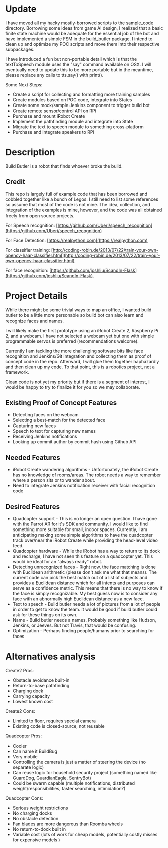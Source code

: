 Update
===========
I have moved all my hacky mostly-borrowed scripts to the sample_code directory. Borrowing some ideas from game AI design, I realized that a basic finite state machine would be adequate for the essential job of the bot and have implemented a simple FSM in the build_butler package. I intend to clean up and optimize my POC scripts and move them into their respective subpackages.

I have introduced a fun but non-portable detail which is that the textToSpeech module uses the "say" command available on OSX. I will eventually need to update this to be more portable but in the meantime, please replace any calls to tts.say() with print().

Some Next Steps:
* Create a script for collecting and formatting more training samples
* Create modules based on POC code, integrate into States
* Create some mock/sample Jenkins component to trigger build bot
* Create remote sensor/control API on RPi
* Purchase and mount iRobot Create
* Implement the pathfinding module and integrate into State
* Migrate the text to speech module to something cross-platform
* Purchase and integrate speakers to RPi

Description
===========
Build Butler is a robot that finds whoever broke the build. 

Credit
----------
This repo is largely full of example code that has been borrowed and cobbled together like a bunch of Legos. I still need to list some references so assume that most of the code is not mine. The idea, collection, and integration of the examples is mine, however, and the code was all obtained freely from open source projects.

For Speech recognition: [https://github.com/Uberi/speech_recognition](https://github.com/Uberi/speech_recognition)  

For Face Detection: [https://realpython.com](https://realpython.com)

For classifier training: [http://coding-robin.de/2013/07/22/train-your-own-opencv-haar-classifier.html](http://coding-robin.de/2013/07/22/train-your-own-opencv-haar-classifier.html)

For face recognition: [https://github.com/joshliu/ScandIn-Flask](https://github.com/joshliu/ScandIn-Flask). 

Project Details
===============

While there might be some trivial ways to map an office, I wanted build butler to be a little more personable so build bot can also learn and recognize faces and names. 

I will likely make the first prototype using an iRobot Create 2, Raspberry Pi 2, and a webcam. I have not selected a webcam yet but one with simple programmable servos is preferred (recommendations welcome). 

Currently I am tackling the more challenging software bits like face recognition and Jenkins/Git integration and collecting them as proof of concept code in the repo. Afterward, I will glue them together haphazardly and then clean up my code. To that point, this is a robotics project, not a framework. 

Clean code is not yet my priority but if there is a segment of interest, I would be happy to try to finalize it for you so we may collaborate.

Existing Proof of Concept Features
--------------------------
* Detecting faces on the webcam
* Selecting a best-match for the detected face
* Capturing new faces
* Speech to text for capturing new names
* Receiving Jenkins notifications
* Looking up commit author by commit hash using Github API

Needed Features
---------------
* iRobot Create wandering algorithms - Unfortunately, the iRobot Create has no knowledge of rooms/areas. The robot needs a way to remember where a person sits or to wander about.
* Need to integrate Jenkins notification receiver with facial recognition code

Desired Features
----------------
* Quadcopter support - This is no longer an open question. I have gone with the Parrot AR for it's SDK and community. I would like to find something more suitable for small, indoor spaces. Currently, I am anticipating making some simple algorithms to have the quadcopter track over/near the iRobot Create while providing the head-level video feed.
* Quadcopter hardware - While the iRobot has a way to return to its dock and recharge, I have not seen this feature on a quadcopter yet. This would be ideal for an "always ready" robot.
* Detecting unrecognized faces - Right now, the face matching is done with Euclidean arithmetic (please don't ask me what that means). The current code can pick the best match out of a list of subjects and provides a Euclidean distance which for all intents and purposes can serve as a confidence metric. This means that there is no way to know if the face is simply recognizable. My best guess now is to consider any face with an abnormally high Euclidean distance as a new face.
* Text to speech - Build butler needs a lot of pictures from a lot of people in order to get to know the team. It would be good if build butler could ask for these things on its own.
* Name - Build butler needs a names. Probably something like Hudson, Jenkins, or Jeeves. But not Travis, that would be confusing.
* Optimization - Perhaps finding people/humans prior to searching for faces

Alternatives analysis
=====================

Create2 Pros:
* Obstacle avoidance built-in
* Return-to-base pathfinding
* Charging dock
* Carrying capacity
* Lowest known cost

Create2 Cons:
* Limited to floor, requires special camera
* Existing code is closed-source, not reusable

Quadcopter Pros:
* Cooler
* Can name it BuildBug
* Very mobile
* Controlling the camera is just a matter of steering the device (no separate logic)
* Can reuse logic for household security project (something named like GuardDog, GuardianEagle, SentryBot)
* Could be swarm capable (multiple notifications, distributed weight/responsibilities, faster searching, intimidation?)

Quadcopter Cons:
* Serious weight restrictions
* No charging docks
* No obstacle detection
* Fan blades are more dangerous than Roomba wheels
* No return-to-dock built in
* Variable cost (lots of work for cheap models, potentially costly misses for expensive models )
